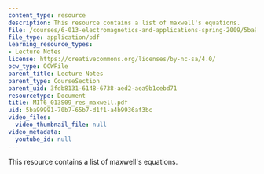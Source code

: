 ```yaml
---
content_type: resource
description: This resource contains a list of maxwell's equations.
file: /courses/6-013-electromagnetics-and-applications-spring-2009/5ba9999170b765b7d1f1a4b9936af3bc_MIT6_013S09_res_maxwell.pdf
file_type: application/pdf
learning_resource_types:
- Lecture Notes
license: https://creativecommons.org/licenses/by-nc-sa/4.0/
ocw_type: OCWFile
parent_title: Lecture Notes
parent_type: CourseSection
parent_uid: 3fdb8131-6148-6738-aed2-aea9b1cebd71
resourcetype: Document
title: MIT6_013S09_res_maxwell.pdf
uid: 5ba99991-70b7-65b7-d1f1-a4b9936af3bc
video_files:
  video_thumbnail_file: null
video_metadata:
  youtube_id: null
---
```

This resource contains a list of maxwell's equations.